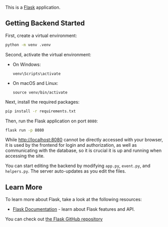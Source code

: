 This is a [Flask](https://flask.palletsprojects.com/en/stable/) application.

## Getting Backend Started

First, create a virtual environment:
```bash
python -m venv .venv
```

Second, activate the virtual environment:
- On Windows:
  ```
  venv\Scripts\activate
  ```
- On macOS and Linux:
  ```
  source venv/bin/activate
  ```

Next, install the required packages:
```bash
pip install -r requirements.txt
```

Then, run the Flask application on port `8080`:
```bash
flask run -p 8080
```


While [http://localhost:8080](http://localhost:8080) cannot be directly accessed with your browser, it is used by the frontend for login and authorization, as well as communicating with the database, so it is crucial it is up and running when accessing the site.

You can start editing the backend by modifying `app.py`, `event.py`, and `helpers.py`. The server auto-updates as you edit the files.

## Learn More

To learn more about Flask, take a look at the following resources:

- [Flask Documentation](https://flask.palletsprojects.com/en/stable/) - learn about Flask features and API.

You can check out [the Flask GitHub repository](https://github.com/pallets/flask)